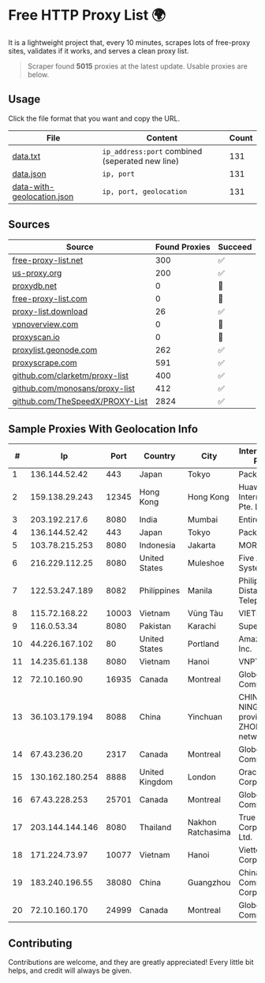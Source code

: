 
# Free HTTP Proxy List 🌍

It is a lightweight project that, every 10 minutes, scrapes lots of free-proxy sites, validates if it works, and serves a clean proxy list.


> Scraper found **5015** proxies at the latest update. Usable proxies are below.

## Usage

Click the file format that you want and copy the URL.


|File|Content|Count|
|----|-------|-----|
|[data.txt](https://raw.githubusercontent.com/themiralay/Proxy-List-World/master/data.txt)|`ip_address:port` combined (seperated new line)|131|
|[data.json](https://raw.githubusercontent.com/themiralay/Proxy-List-World/master/data.json)|`ip, port`|131|
|[data-with-geolocation.json](https://raw.githubusercontent.com/themiralay/Proxy-List-World/master/data-with-geolocation.json)|`ip, port, geolocation`|131|

## Sources

|Source|Found Proxies|Succeed|
|------|-------------|-------|
|[free-proxy-list.net](https://free-proxy-list.net)|300|✅|
|[us-proxy.org](https://www.us-proxy.org)|200|✅|
|[proxydb.net](http://proxydb.net)|0|🚫|
|[free-proxy-list.com](https://free-proxy-list.com/?page=&port=&type%5B%5D=http&type%5B%5D=https&up_time=0&search=Search)|0|🚫|
|[proxy-list.download](https://www.proxy-list.download/HTTP)|26|✅|
|[vpnoverview.com](https://vpnoverview.com/privacy/anonymous-browsing/free-proxy-servers)|0|🚫|
|[proxyscan.io](https://www.proxyscan.io)|0|🚫|
|[proxylist.geonode.com](https://proxylist.geonode.com/api/proxy-list?limit=300&page=1&sort_by=lastChecked&sort_type=desc&protocols=http,https)|262|✅|
|[proxyscrape.com](https://api.proxyscrape.com/v2/?request=displayproxies&protocol=http&timeout=10000&country=all&ssl=all&anonymity=all)|591|✅|
|[github.com/clarketm/proxy-list](https://raw.githubusercontent.com/clarketm/proxy-list/master/proxy-list-raw.txt)|400|✅|
|[github.com/monosans/proxy-list](https://raw.githubusercontent.com/monosans/proxy-list/main/proxies/http.txt)|412|✅|
|[github.com/TheSpeedX/PROXY-List](https://raw.githubusercontent.com/TheSpeedX/PROXY-List/master/http.txt)|2824|✅|


## Sample Proxies With Geolocation Info

|#|Ip|Port|Country|City|Internet Service Provider|
|-|--|----|-------|----|-------------------------|
|1|136.144.52.42|443|Japan|Tokyo|Packet Host, Inc.|
|2|159.138.29.243|12345|Hong Kong|Hong Kong|Huawei International Pte. Ltd.|
|3|203.192.217.6|8080|India|Mumbai|Entire In2Cable|
|4|136.144.52.42|443|Japan|Tokyo|Packet Host, Inc.|
|5|103.78.215.253|8080|Indonesia|Jakarta|MORATELINDO|
|6|216.229.112.25|8080|United States|Muleshoe|Five Area Systems, LLC|
|7|122.53.247.189|8082|Philippines|Manila|Philippine Long Distance Telephone Co.|
|8|115.72.168.22|10003|Vietnam|Vũng Tàu|VIETELmetro|
|9|116.0.53.34|8080|Pakistan|Karachi|Supernet|
|10|44.226.167.102|80|United States|Portland|Amazon.com, Inc.|
|11|14.235.61.138|8080|Vietnam|Hanoi|VNPT|
|12|72.10.160.90|16935|Canada|Montreal|GloboTech Communications|
|13|36.103.179.194|8088|China|Yinchuan|CHINANET NINGXIA province ZHONGWEI IDC network|
|14|67.43.236.20|2317|Canada|Montreal|GloboTech Communications|
|15|130.162.180.254|8888|United Kingdom|London|Oracle Corporation|
|16|67.43.228.253|25701|Canada|Montreal|GloboTech Communications|
|17|203.144.144.146|8080|Thailand|Nakhon Ratchasima|True Internet Corporation CO. Ltd.|
|18|171.224.73.97|10077|Vietnam|Hanoi|Viettel Corporation|
|19|183.240.196.55|38080|China|Guangzhou|China Mobile Communications Corporation|
|20|72.10.160.170|24999|Canada|Montreal|GloboTech Communications|



## Contributing

Contributions are welcome, and they are greatly appreciated! Every
little bit helps, and credit will always be given.

